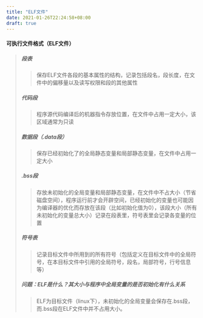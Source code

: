 ```yaml
---
title: "ELF文件"
date: 2021-01-26T22:24:58+08:00
draft: true
---
```


#### 可执行文件格式（ELF文件）

> ##### 段表
>
> > 保存ELF文件各段的基本属性的结构，记录包括段名，段长度，在文件中的偏移量以及读写权限和段的其他属性
>
> ##### 代码段
>
> > 程序源代码编译后的机器指令存放位置，在文件中占用一定大小，该区域通常为只读
>
> ##### 数据段（.data段）
>
> > 保存已经初始化了的全局静态变量和局部静态变量，在文件中占用一定大小
>
> ##### .bss段
>
> > 存放未初始化的全局变量和局部静态变量，在文件中不占大小（节省磁盘空间），程序运行前才会开辟空间，已经初始化的变量也可能因为编译器的优化而存放在该段（比如初始化值为0），该段大小（所有未初始化的变量总大小）记录在段表里，符号表里会记录各变量的位置
>
> ##### 符号表
>
> > 记录目标文件中所用到的所有符号（包括定义在目标文件中的全局符号，在本目标文件中引用的全局符号，段名，局部符号，行号信息等）
>
> ##### 问题：ELF是什么？其大小与程序中全局变量的是否初始化有什么关系
>
> > ELF为目标文件（linux下），未初始化的全局变量会保存在.bss段，而.bss段在ELF文件中并不占用大小。
>
